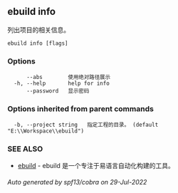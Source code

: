 ## ebuild info

列出项目的相关信息。

```
ebuild info [flags]
```

### Options

```
      --abs        使用绝对路径展示
  -h, --help       help for info
      --password   显示密码
```

### Options inherited from parent commands

```
  -b, --project string   指定工程的目录。 (default "E:\\Workspace\\ebuild")
```

### SEE ALSO

* [ebuild](ebuild.md)	 - ebuild 是一个专注于易语言自动化构建的工具。

###### Auto generated by spf13/cobra on 29-Jul-2022
